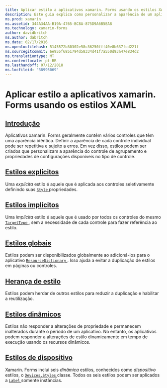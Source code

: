 ```yaml
---
title: Aplicar estilo a aplicativos xamarin. Forms usando os estilos XAML
description: Este guia explica como personalizar a aparência de um aplicativo xamarin. Forms usando estilos XAML.
ms.prod: xamarin
ms.assetid: 344A34AA-B19A-4765-BC8A-875D9A6B5EA8
ms.technology: xamarin-forms
author: davidbritch
ms.author: dabritch
ms.date: 02/17/2016
ms.openlocfilehash: 5145572b30302e58c36250fff40e8b637fcd221f
ms.sourcegitcommit: 6e955f6851794d58334d41f7a550d93a47e834d2
ms.translationtype: MT
ms.contentlocale: pt-BR
ms.lasthandoff: 07/12/2018
ms.locfileid: "38995069"
---
```

# <a name="styling-xamarinforms-apps-using-xaml-styles"></a>Aplicar estilo a aplicativos xamarin. Forms usando os estilos XAML

## <a name="introductionintroductionmd"></a>[Introdução](introduction.md)

Aplicativos xamarin. Forms geralmente contêm vários controles que têm uma aparência idêntica. Definir a aparência de cada controle individual pode ser repetitiva e sujeito a erros. Em vez disso, estilos podem ser criados que personalizam a aparência do controle de agrupamento e propriedades de configurações disponíveis no tipo de controle.

## <a name="explicit-stylesexplicitmd"></a>[Estilos explícitos](explicit.md)

Uma *explícita* estilo é aquele que é aplicada aos controles seletivamente definindo suas [ `Style` ](xref:Xamarin.Forms.VisualElement.Style) propriedades.

## <a name="implicit-stylesimplicitmd"></a>[Estilos implícitos](implicit.md)

Uma *implícita* estilo é aquele que é usado por todos os controles do mesmo [ `TargetType` ](xref:Xamarin.Forms.Style.TargetType), sem a necessidade de cada controle para fazer referência ao estilo.

## <a name="global-stylesapplicationmd"></a>[Estilos globais](application.md)

Estilos podem ser disponibilizados globalmente ao adicioná-los para o aplicativo [ `ResourceDictionary` ](xref:Xamarin.Forms.ResourceDictionary). Isso ajuda a evitar a duplicação de estilos em páginas ou controles.

## <a name="style-inheritanceinheritancemd"></a>[Herança de estilo](inheritance.md)

Estilos podem herdar de outros estilos para reduzir a duplicação e habilitar a reutilização.

## <a name="dynamic-stylesdynamicmd"></a>[Estilos dinâmicos](dynamic.md)

Estilos não responder a alterações de propriedade e permanecem inalterados durante o período de um aplicativo. No entanto, os aplicativos podem responder a alterações de estilo dinamicamente em tempo de execução usando os recursos dinâmicos.

## <a name="device-stylesdevicemd"></a>[Estilos de dispositivo](device.md)

Xamarin. Forms inclui seis *dinâmica* estilos, conhecidos como *dispositivo* estilos, o [ `Devices.Styles` ](xref:Xamarin.Forms.Device.Styles) classe. Todos os seis estilos podem ser aplicados a [ `Label` ](xref:Xamarin.Forms.Label) somente instâncias.

